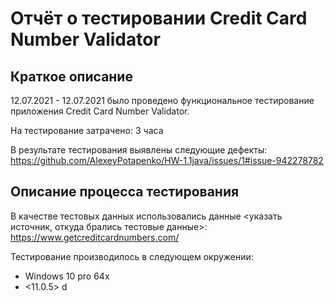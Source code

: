 # Отчёт о тестировании Credit Card Number Validator

## Краткое описание

12.07.2021 - 12.07.2021 было проведено функциональное тестирование приложения Credit Card Number Validator.

На тестирование затрачено: 3 часа

В результате тестирования выявлены следующие дефекты:
https://github.com/AlexeyPotapenko/HW-1.1java/issues/1#issue-942278782

## Описание процесса тестирования

В качестве тестовых данных использовались данные <указать источник, откуда брались тестовые данные>:
https://www.getcreditcardnumbers.com/

Тестирование производилось в следующем окружении:
* Windows 10 pro 64x
* <11.0.5>
d